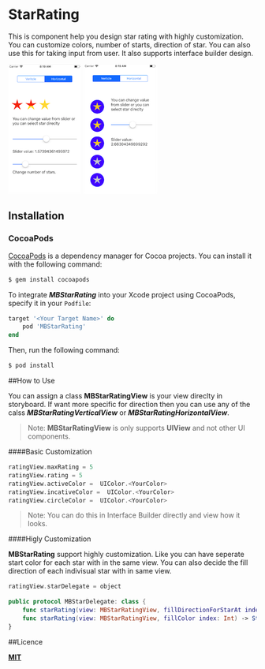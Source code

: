 # StarRating
This is component help you design star rating with highly customization. You can customize colors, number of starts, direction of star. You can also use this for taking input from user. It also supports interface builder design.

![Image](Images/horizontal.png)
![Image](Images/vertical.png)

## Installation

### CocoaPods

[CocoaPods](http://cocoapods.org) is a dependency manager for Cocoa projects. You can install it with the following command:

```bash
$ gem install cocoapods
```

To integrate ***MBStarRating*** into your Xcode project using CocoaPods, specify it in your `Podfile`:

```ruby
target '<Your Target Name>' do
    pod 'MBStarRating'
end
```

Then, run the following command:

```bash
$ pod install
```


##How to Use

You can assign a class **MBStarRatingView** is your view direclty in storyboard. If want more specific for direction then you can use any of the calss ***MBStarRatingVerticalView*** or ***MBStarRatingHorizontalView***.

> Note: **MBStarRatingView** is only supports **UIView** and not other UI components.


####Basic Customization
```swift
ratingView.maxRating = 5
ratingView.rating = 5
ratingView.activeColor =  UIColor.<YourColor>
ratingView.incativeColor =  UIColor.<YourColor>
ratingView.circleColor =  UIColor.<YourColor>
``` 

> Note: You can do this in Interface Builder directly and view how it looks.
 
 
####Higly Customization

**MBStarRating** support highly customization. Like you can have seperate start color for each star with in the same view. You can also decide the fill direction of each indivisual star with in same view.

```swift
ratingView.starDelegate = object
``` 

```swift
public protocol MBStarDelegate: class {
    func starRating(view: MBStarRatingView, fillDirectionForStarAt index: Int) -> MBStarBezierPath.Direction
    func starRating(view: MBStarRatingView, fillColor index: Int) -> StarColor
}
```

##Licence

**[MIT](LICENSE)**
